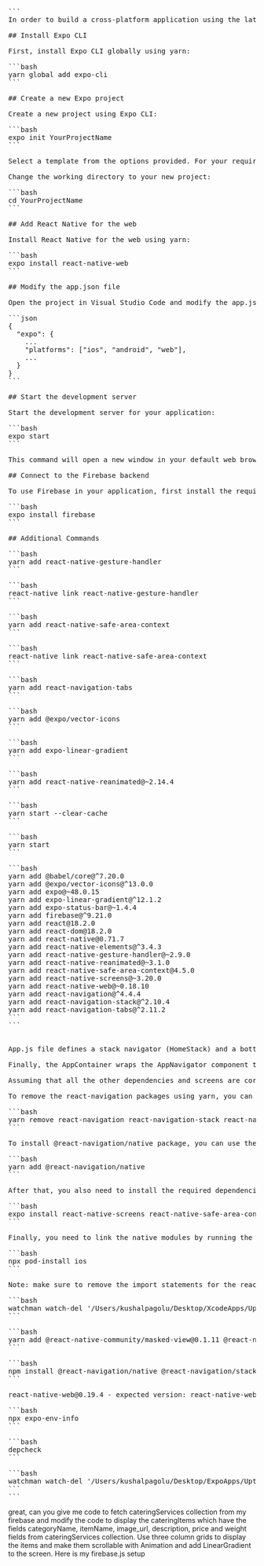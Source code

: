 <pre>
```
In order to build a cross-platform application using the latest React Native programming that targets Web, iOS, and Android platforms, you can use Expo with React Native for the web. Here are the steps to set up your development environment on your MacBook with the M2 chip, running the zsh shell:

## Install Expo CLI

First, install Expo CLI globally using yarn:

```bash
yarn global add expo-cli
```

## Create a new Expo project

Create a new project using Expo CLI:

```bash
expo init YourProjectName
```

Select a template from the options provided. For your requirement, choose "tabs (TypeScript)" or "tabs (JavaScript)".

Change the working directory to your new project:

```bash
cd YourProjectName
```

## Add React Native for the web

Install React Native for the web using yarn:

```bash
expo install react-native-web
```

## Modify the app.json file

Open the project in Visual Studio Code and modify the app.json file to include a web-specific configuration:

```json
{
  "expo": {
    ...
    "platforms": ["ios", "android", "web"],
    ...
  }
}
```

## Start the development server

Start the development server for your application:

```bash
expo start
```

This command will open a new window in your default web browser, showing the Expo DevTools. You can now test your application on iOS, Android, and web platforms.

## Connect to the Firebase backend

To use Firebase in your application, first install the required packages:

```bash
expo install firebase
```

## Additional Commands

```bash
yarn add react-native-gesture-handler
```

```bash
react-native link react-native-gesture-handler
```

```bash
yarn add react-native-safe-area-context
```

```bash
react-native link react-native-safe-area-context
```

```bash
yarn add react-navigation-tabs
```

```bash
yarn add @expo/vector-icons
```

```bash
yarn add expo-linear-gradient
```

```bash
yarn add react-native-reanimated@~2.14.4
```

```bash
yarn start --clear-cache
```

```bash
yarn start
```

```bash
yarn add @babel/core@^7.20.0
yarn add @expo/vector-icons@^13.0.0
yarn add expo@~48.0.15
yarn add expo-linear-gradient@^12.1.2
yarn add expo-status-bar@~1.4.4
yarn add firebase@^9.21.0
yarn add react@18.2.0
yarn add react-dom@18.2.0
yarn add react-native@0.71.7
yarn add react-native-elements@^3.4.3
yarn add react-native-gesture-handler@~2.9.0
yarn add react-native-reanimated@~3.1.0
yarn add react-native-safe-area-context@4.5.0
yarn add react-native-screens@~3.20.0
yarn add react-native-web@~0.18.10
yarn add react-navigation@^4.4.4
yarn add react-navigation-stack@^2.10.4
yarn add react-navigation-tabs@^2.11.2
```
```


App.js file defines a stack navigator (HomeStack) and a bottom tab navigator (TabNavigator). It also defines a switch navigator (AppNavigator) that switches between the AuthBottomTabNavigator and TabNavigator based on the initial route name (initialRouteName: 'Auth').

Finally, the AppContainer wraps the AppNavigator component to enable navigation.

Assuming that all the other dependencies and screens are correctly implemented, your navigation should work as intended.

To remove the react-navigation packages using yarn, you can use the following command in your terminal:

```bash
yarn remove react-navigation react-navigation-stack react-navigation-tabs
```

To install @react-navigation/native package, you can use the following command:

```bash
yarn add @react-navigation/native
```

After that, you also need to install the required dependencies for the navigation library by running the following command:

```bash
expo install react-native-screens react-native-safe-area-context
```

Finally, you need to link the native modules by running the following command:

```bash
npx pod-install ios
```

Note: make sure to remove the import statements for the react-navigation packages in your code and replace them with the appropriate imports from @react-navigation/native.

```bash
watchman watch-del '/Users/kushalpagolu/Desktop/XcodeApps/UptownMunch' ; watchman watch-project '/Users/kushalpagolu/Desktop/XcodeApps/UptownMunch'
```

```bash
yarn add @react-native-community/masked-view@0.1.11 @react-navigation/native@6.1.6 @react-navigation/stack@6.3.16
```

```bash
npm install @react-navigation/native @react-navigation/stack react-native-gesture-handler react-native-reanimated react-native-screens
```

react-native-web@0.19.4 - expected version: react-native-web@0.18.10

```bash
npx expo-env-info
```

```bash
depcheck
```

```bash
watchman watch-del '/Users/kushalpagolu/Desktop/ExpoApps/UptownMunch' ; watchman watch-project '/Users/kushalpagolu/Desktop/ExpoApps/UptownMunch'
```
```
</pre>

great, can you give me code to fetch cateringServices collection from my firebase and modify the code to display the cateringItems which have the fields categoryName, itemName, image_url, description, price and weight fields from cateringServices collection. Use three column grids to display the items and make them scrollable with Animation and add LinearGradient to the screen. Here is my firebase.js setup
